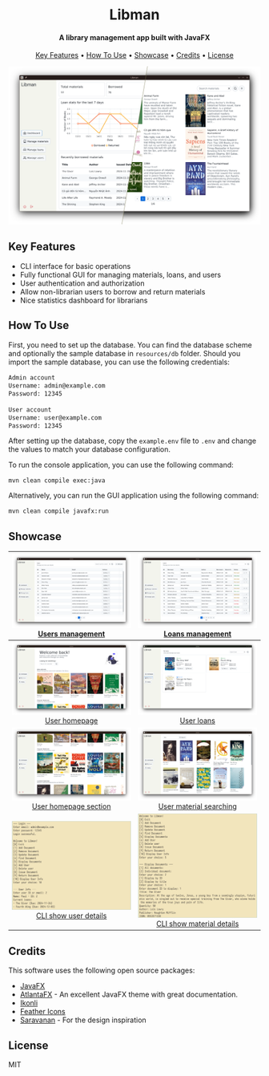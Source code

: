 <h1 align="center">
  Libman
</h1>
<h4 align="center">A library management app built with JavaFX</h4>
<p align="center">
  <a href="#key-features">Key Features</a> •
  <a href="#how-to-use">How To Use</a> •
  <a href="#showcase">Showcase</a> •
  <a href="#credits">Credits</a> •
  <a href="#license">License</a>
</p>

![screenshot](./Screenshot/preview.png)

## Key Features

* CLI interface for basic operations
* Fully functional GUI for managing materials, loans, and users
* User authentication and authorization
* Allow non-librarian users to borrow and return materials
* Nice statistics dashboard for librarians

## How To Use

First, you need to set up the database. You can find the database scheme and optionally the sample database
in `resources/db` folder.
Should you import the sample database, you can use the following credentials:

```
Admin account
Username: admin@example.com
Password: 12345

User account
Username: user@example.com
Password: 12345
```

After setting up the database, copy the `example.env` file to `.env` and change the values to match your database
configuration.

To run the console application, you can use the following command:

```bash
mvn clean compile exec:java
```

Alternatively, you can run the GUI application using the following command:

```bash
mvn clean compile javafx:run
```

## Showcase

| <div align="center">![Users management](./Screenshot/preview3.png)<br>[Users management](https://github.com/thangisme/Libman/blob/master/Screenshot/preview3.png)</div>           | <div align="center">![Loans management](./Screenshot/preview4.png)<br>[Loans management](https://github.com/thangisme/Libman/blob/master/Screenshot/preview4.png)</div>                   |
|----------------------------------------------------------------------------------------------------------------------------------------------------------------------------------------|------------------------------------------------------------------------------------------------------------------------------------------------------------------------------------------------|
| <div align="center">![User homepage](./Screenshot/preview8.png)<br>[User homepage](https://github.com/thangisme/Libman/blob/master/Screenshot/preview8.png)</div>                 | <div align="center">![User loans](./Screenshot/preview5.png)<br>[User loans](https://github.com/thangisme/Libman/blob/master/Screenshot/preview5.png)</div>                               |
| <div align="center">![User homepage section](./Screenshot/preview9.png)<br>[User homepage section](https://github.com/thangisme/Libman/blob/master/Screenshot/preview9.png)</div> | <div align="center">![User material searching](./Screenshot/preview10.png)<br>[User material searching](https://github.com/thangisme/Libman/blob/master/Screenshot/preview10.png)</div>  |
| <div align="center">![CLI show user details](./Screenshot/preview6.png)<br>[CLI show user details](https://github.com/thangisme/Libman/blob/master/Screenshot/preview6.png)</div> | <div align="center">![CLI show material details](./Screenshot/preview7.png)<br>[CLI show material details](https://github.com/thangisme/Libman/blob/master/Screenshot/preview7.png)</div> |

## Credits

This software uses the following open source packages:

- [JavaFX](https://openjfx.io/)
- [AtlantaFX](https://mkpaz.github.io/atlantafx/) - An excellent JavaFX theme with great documentation.
- [Ikonli](https://kordamp.org/ikonli/)
- [Feather Icons](https://feathericons.com)
- [Saravanan](https://dribbble.com/shots/20950405--Library-Management-System) - For the design inspiration

## License

MIT